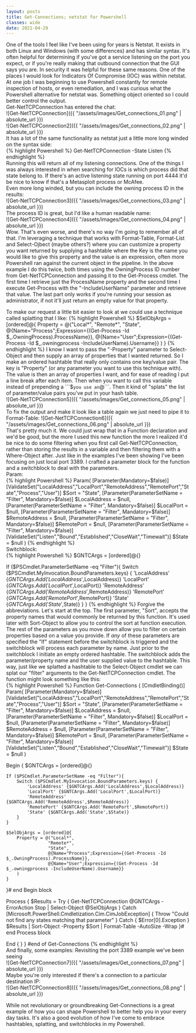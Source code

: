 ```yaml
---
layout: posts
title: Get-Connections; netstat for Powershell
classes: wide
date: 2021-04-29
---
```


One of the tools I feel like I've been using for years is Netstat. It exists in both Linux and Windows (with some differences) and has similar syntax.  It's often helpful for determining if you've got a service listening on the port you expect, or if you're really making that outbound connection that the GUI says you are. In security it was helpful for these same reasons.  One of the places I would look for Indicators Of Compromise (IOC) was within netstat. 
At one job I was beginning to use Powershell constantly for remote inspection of hosts, or even remediation, and I was curious what the Powershell alternative for netstat was. Something object oriented so I could better control the output.  
Get-NetTCPConnection has entered the chat:  
![Get-NetTCPConnection]({{ "/assets/images/Get_connections_01.png" | absolute_url }})  
![Get-NetTCPConnection2]({{ "/assets/images/Get_connections_02.png" | absolute_url }})  
It has a lot of the same functionality as netstat just a little more long winded on the syntax side:  
{% highlight Powershell %}
Get-NetTCPConnection -State Listen
{% endhighlight %}  
Running this will return all of my listening connections. One of the things I was always interested in when searching for IOCs is which process did that state belong to.  If there's an active listening state running on port 4444 it'd be nice to know if that's a Metasploit process or McAfee.  
Even more long winded, but you can include the owning process ID in the results:  
![Get-NetTCPConnection3]({{ "/assets/images/Get_connections_03.png" | absolute_url }})  
The process ID is great, but I'd like a human readable name:  
![Get-NetTCPConnection4]({{ "/assets/images/Get_connections_04.png" | absolute_url }})  
Wow. That's even worse, and there's no way I'm going to remember all of that.  I'm leveraging a technique that works with Format-Table, Format-List and Select-Ojbect (maybe others?) where you can customize a property you want returned by supplying a hashtable where the Key is the name you would like to give this property and the value is an expression, often more Powershell ran against the current object in the pipeline.  In the above example I do this twice, both times using the OwningProcess ID number from Get-NetTCPConnection and passing it to the Get-Process cmdlet.  The first time I retrieve just the ProcessName property and the second time I execute Get-Process with the "-IncludeUserName" parameter and retrieve that value. The last part only works if you're running your session as administrator, if not it'll just return an empty value for that property. 

To make our request a little bit easier to look at we could use a technique called splatting that I like:
{% highlight Powershell %}
$SelObjArgs = [ordered]@{
    Property = @("Local*",
                "Remote*",
                "State",
                @{Name="Process";Expression={(Get-Process -Id $_.OwningProcess).ProcessName}},
                @{Name="User";Expression={(Get-Process -Id $_.owningprocess -IncludeUserName).Username}}
    )
}
{% endhighlight %}  
I know I want to pass the "-Property" parameter to Select-Object and then supply an array of properties that I wanted returned. So I make an ordered hashtable that really only contains one key/value pair. The key is "Property" (or any parameter you want to use this technique with). The value is then an array of properties I want, and for ease of reading I put a line break after each item.  Then when you want to call this variable instead of prepending a ```$``` you use an ```@```. Then it kind of "splats" the list of parameter/value pairs you've put in your hash table.  
![Get-NetTCPConnection5]({{ "/assets/images/Get_connections_05.png" | absolute_url }})  
To fix the output and make it look like a table again we just need to pipe it to Format-Table:
![Get-NetTCPConnection6]({{ "/assets/images/Get_connections_06.png" | absolute_url }})  
That's pretty much it. We could just wrap that in a Function declaration and we'd be good, but the more I used this new function the more I realized it'd be nice to do some filtering when you first call Get-NetTCPConnection, rather than storing the results in a variable and then filtering them with a Where-Object after. Just like in the examples I've been showing I've been focusing on just local port 3389. I crafted a parameter block for the function and a switchblock to deal with the parameters.  
Param:  
{% highlight Powershell %}
Param(
    [Parameter(Mandatory=$false)]
    [ValidateSet("LocalAddress","LocalPort","RemoteAddress","RemotePort","State","Process","User")]
    $Sort = "State",
    [Parameter(ParameterSetName = "Filter", Mandatory=$false)]
    $LocalAddress = $null,
    [Parameter(ParameterSetName = "Filter", Mandatory=$false)]
    $LocalPort = $null,
    [Parameter(ParameterSetName = "Filter", Mandatory=$false)]
    $RemoteAddress = $null,
    [Parameter(ParameterSetName = "Filter", Mandatory=$false)]
    $RemotePort = $null,
    [Parameter(ParameterSetName = "Filter", Mandatory=$false)]
    [ValidateSet("Listen","Bound","Established","CloseWait","Timewait")]
    $State = $null
)
{% endhighlight %}  
Switchblock:  
{% highlight Powershell %}
$GNTCArgs = [ordered]@{}

If ($PSCmdlet.ParameterSetName -eq "Filter"){
    Switch ($PSCmdlet.MyInvocation.BoundParameters.keys) {
        'LocalAddress' {$GNTCArgs.Add('LocalAddress',$LocalAddress)}
        'LocalPort' {$GNTCArgs.Add('LocalPort',$LocalPort)}
        'RemoteAddress' {$GNTCArgs.Add('RemoteAddress',$RemoteAddress)}
        'RemotePort' {$GNTCArgs.Add('RemotePort',$RemotePort)}
        'State' {$GNTCArgs.Add('State',$State)}
    }
}
{% endhighlight %}
Forgive the abbreviations. Let's start at the top. The first parameter, "Sort", accepts the property names that would commonly be returned by this function.  It's used later with Sort-Object to allow you to control the sort at function execution.  The rest of the parameters as you move down allow you to filter on certain properties based on a value you provide. If *any* of these parameters are specified the "If" statement before the switchblock is triggered and the switchblock will process each parameter by name. Just prior to the switchblock I initiate an empty ordered hashtable.  The switchblock adds the parameter/property name and the user supplied value to the hashtable. This way, just like we splatted a hashtable to the Select-Object cmdlet we can splat our "filter" arguments to the Get-NetTCPConnection cmdlet. 
The function might look something like this:  
{% highlight Powershell %}
Function Get-Connections {
[CmdletBinding()]
Param(
    [Parameter(Mandatory=$false)]
    [ValidateSet("LocalAddress","LocalPort","RemoteAddress","RemotePort","State","Process","User")]
    $Sort = "State",
    [Parameter(ParameterSetName = "Filter", Mandatory=$false)]
    $LocalAddress = $null,
    [Parameter(ParameterSetName = "Filter", Mandatory=$false)]
    $LocalPort = $null,
    [Parameter(ParameterSetName = "Filter", Mandatory=$false)]
    $RemoteAddress = $null,
    [Parameter(ParameterSetName = "Filter", Mandatory=$false)]
    $RemotePort = $null,
    [Parameter(ParameterSetName = "Filter", Mandatory=$false)]
    [ValidateSet("Listen","Bound","Established","CloseWait","Timewait")]
    $State = $null
)

Begin {
    $GNTCArgs = [ordered]@{}
    
    If ($PSCmdlet.ParameterSetName -eq "Filter"){
        Switch ($PSCmdlet.MyInvocation.BoundParameters.keys) {
            'LocalAddress' {$GNTCArgs.Add('LocalAddress',$LocalAddress)}
            'LocalPort' {$GNTCArgs.Add('LocalPort',$LocalPort)}
            'RemoteAddress' {$GNTCArgs.Add('RemoteAddress',$RemoteAddress)}
            'RemotePort' {$GNTCArgs.Add('RemotePort',$RemotePort)}
            'State' {$GNTCArgs.Add('State',$State)}
        }
    }
    
    $SelObjArgs = [ordered]@{
        Property = @("Local*",
                    "Remote*",
                    "State",
                    @{Name="Process";Expression={(Get-Process -Id $_.OwningProcess).ProcessName}},
                    @{Name="User";Expression={(Get-Process -Id $_.owningprocess -IncludeUserName).Username}}
        )
    }
}# end Begin block

Process {
    $Results = Try {
        Get-NetTCPConnection @GNTCArgs -ErrorAction Stop | Select-Object @SelObjArgs
        } Catch [Microsoft.PowerShell.Cmdletization.Cim.CimJobException] {
            Throw "Could not find any states matching that parameter"
        } Catch {
            $Error[0].Exception
        }
    $Results | Sort-Object -Property $Sort | Format-Table -AutoSize -Wrap
}# end Process block

End {
}
} #end of Get-Connections 
{% endhighlight %}  
And finally, some examples:
Revisiting the port 3389 example we've been seeing  
![Get-NetTCPConnection7]({{ "/assets/images/Get_connections_07.png" | absolute_url }})  
Maybe you're only interested if there's a connection to a particular destination IP:  
![Get-NetTCPConnection8]({{ "/assets/images/Get_connections_08.png" | absolute_url }})  

While not revolutionary or groundbreaking Get-Connections is a great example of how you can shape Powershell to better help you in your every day tasks. It's also a good evolution of how I've come to embrace hashtables, splatting, and switchblocks in my Powershell. 
